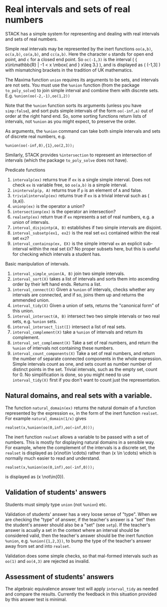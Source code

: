 # Real intervals and sets of real numbers

STACK has a simple system for representing and dealing with real intervals and sets of real numbers.

Simple real intervals may be represented by the inert functions `oo(a,b)`, `oc(a,b)`, `co(a,b)`, and `cc(a,b)`.  Here the character `o` stands for open end point, and `c` for a closed end point.  So `oc(-1,3)` is the interval \( \{ x\in\mathbb{R} | -1 < x \mbox{ and } x\leq 3.\} \), and is displayed as \( (-1,3] \) with mismatching brackets in the tradition of UK mathematics.

The Maxima function `union` requires its arguments to be sets, and intervals are not sets.  You must use the `%union` function (from the package `to_poly_solve`) to join simple interval and combine them with discrete sets. E.g. `%union(oo(-2,-1),oo(1,2))`

Note that the `%union` function sorts its arguments (unless you have `simp:false`), and sort puts simple intervals of the form `oo(-inf,a)` out of order at the right hand end. So, some sorting functions return lists of intervals, not `%union` as you might expect, to preserve the order.

As arguments, the `%union` command can take both simple intervals and sets of discrete real numbers, e.g.

    %union(oo(-inf,0),{1},oo(2,3));

Similarly, STACK provides `%intersection` to represent an intersection of intervals (which the package `to_poly_solve` does not have). 

Predicate functions

1. `intervalp(ex)` returns true if `ex` is a single simple interval.  Does not check `ex` is variable free, so `oo(a,b)` is a simple interval.
2. `inintervalp(p, A)`  returns true if `p` is an element of `A` and false.
3. `trivialintervalp(ex)` returns true if `ex` is a trivial interval such as \( (a,a)\).
4. `unionp(ex)` is the operator a union?
5. `intersectionp(ex)` is the operator an intersection?
6. `realsetp(ex)` return true if `ex` represents a set of real numbers, e.g. a union of intervals.
7. `interval_disjointp(A, B)` establishes if two simple intervals are disjoint.
8. `interval_subsetp(ex1, ex2)` is the real set `ex1` contained within the real set `ex2`?
9. `interval_containsp(ex, EX)` is the simple interval `ex` an explicit sub-interval within the real set `EX`?  No proper subsets here, but this is useful for checking which intervals a student has.

Basic manipulation of intervals.

1. `interval_simple_union(A, B)` join two simple intervals.
2. `interval_sort(X)` takes a list of intervals and sorts them into ascending order by their left hand ends.  Returns a list.
3. `interval_connect(X)` Given a `%union` of intervals, checks whether any intervals are connected, and if so, joins them up and returns the ammended union.
4. `interval_tidy(X)`  Given a union of sets, returns the "canonical form" of this union.
5. `interval_intersect(A, B)` intersect two two simple intervals or two real sets, e.g. `%union` sets.
6. `interval_intersect_list(I)` intersect a list of real sets.
7. `interval_complement(X)` take a `%union` of intervals and return its complement.
8. `interval_set_complement(X)` Take a set of real numbers, and return the `%union` of intervals not containing these numbers.
9. `interval_count_components(X)` Take a set of real numbers, and return the number of separate connected components in the whole expression.  Simple intervals count as one, and sets count as number number of distinct points in the set.  Trivial intervals, such as the empty set, count for 0.  No simplification is done, so you might need to use `interval_tidy(X)` first if you don't want to count just the representation.

## Natural domains, and real sets with a variable.

The function `natural_domain(ex)` returns the natural domain of a function represented by the expression `ex`, in the form of the inert function `realset`.  For example `natural_domain(1/x)` gives

    realset(x,%union(oo(0,inf),oo(−inf,0)));

The inert function `realset` allows a variable to be passed with a set of numbers.  This is mostly for displaying natural domains in a sensible way.  For example, where the complement of the intervals is a discrete set, the `realset` is displayed as \(x\not\in \cdots\) rather than \(x \in \cdots\) which is normally much easier to read and understand.

    realset(x,%union(oo(0,inf),oo(-inf,0)));

is displayed as \(x \not\in\{0\}\).

## Validation of students' answers

Students must simply type `union` (not `%union`) etc.

Validation of students' answer has a very loose sense of "type".  When we are checking the "type" of answer, if the teacher's answer is a "set" then the student's answer should also be a "set" (see `setp`).  If the teacher's answer is acually a set in the context where an interval should be considered valid, then the teacher's answer should be the inert function `%union`, e.g. `%union({1,2,3})`, to bump the type of the teacher's answer away from set and into `realset`.

Validation does some simple checks, so that mal-formed intervals such as `oo(1)` and `oo(4,3)` are rejected as invalid.

## Assessment of students' answers

The algebraic equivalence answer test will apply `interval_tidy` as needed and compare the results. Currently the feedback in this situation provided by this answer test is minimal.
